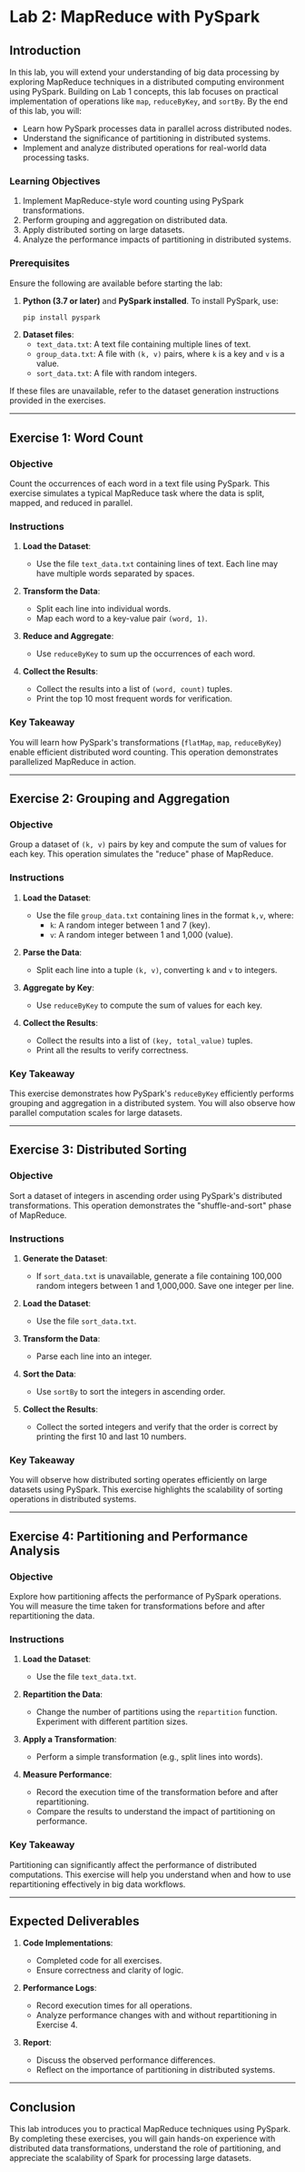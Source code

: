 # **Lab 2: MapReduce with PySpark**


## **Introduction**

In this lab, you will extend your understanding of big data processing by exploring MapReduce techniques in a distributed computing environment using PySpark. Building on Lab 1 concepts, this lab focuses on practical implementation of operations like `map`, `reduceByKey`, and `sortBy`. By the end of this lab, you will:
- Learn how PySpark processes data in parallel across distributed nodes.
- Understand the significance of partitioning in distributed systems.
- Implement and analyze distributed operations for real-world data processing tasks.


### **Learning Objectives**

1. Implement MapReduce-style word counting using PySpark transformations.
2. Perform grouping and aggregation on distributed data.
3. Apply distributed sorting on large datasets.
4. Analyze the performance impacts of partitioning in distributed systems.


### **Prerequisites**

Ensure the following are available before starting the lab:
1. **Python (3.7 or later)** and **PySpark installed**. To install PySpark, use:
   ```bash
   pip install pyspark
   ```
2. **Dataset files**:
   - `text_data.txt`: A text file containing multiple lines of text.
   - `group_data.txt`: A file with `(k, v)` pairs, where `k` is a key and `v` is a value.
   - `sort_data.txt`: A file with random integers.

If these files are unavailable, refer to the dataset generation instructions provided in the exercises.

---

## **Exercise 1: Word Count**

### **Objective**

Count the occurrences of each word in a text file using PySpark. This exercise simulates a typical MapReduce task where the data is split, mapped, and reduced in parallel.

### **Instructions**

1. **Load the Dataset**:
   - Use the file `text_data.txt` containing lines of text. Each line may have multiple words separated by spaces.

2. **Transform the Data**:
   - Split each line into individual words.
   - Map each word to a key-value pair `(word, 1)`.

3. **Reduce and Aggregate**:
   - Use `reduceByKey` to sum up the occurrences of each word.

4. **Collect the Results**:
   - Collect the results into a list of `(word, count)` tuples.
   - Print the top 10 most frequent words for verification.


### **Key Takeaway**

You will learn how PySpark's transformations (`flatMap`, `map`, `reduceByKey`) enable efficient distributed word counting. This operation demonstrates parallelized MapReduce in action.

---

## **Exercise 2: Grouping and Aggregation**

### **Objective**

Group a dataset of `(k, v)` pairs by key and compute the sum of values for each key. This operation simulates the "reduce" phase of MapReduce.


### **Instructions**

1. **Load the Dataset**:
   - Use the file `group_data.txt` containing lines in the format `k,v`, where:
     - `k`: A random integer between 1 and 7 (key).
     - `v`: A random integer between 1 and 1,000 (value).

2. **Parse the Data**:
   - Split each line into a tuple `(k, v)`, converting `k` and `v` to integers.

3. **Aggregate by Key**:
   - Use `reduceByKey` to compute the sum of values for each key.

4. **Collect the Results**:
   - Collect the results into a list of `(key, total_value)` tuples.
   - Print all the results to verify correctness.


### **Key Takeaway**

This exercise demonstrates how PySpark's `reduceByKey` efficiently performs grouping and aggregation in a distributed system. You will also observe how parallel computation scales for large datasets.

---

## **Exercise 3: Distributed Sorting**

### **Objective**

Sort a dataset of integers in ascending order using PySpark's distributed transformations. This operation demonstrates the "shuffle-and-sort" phase of MapReduce.


### **Instructions**

1. **Generate the Dataset**:
   - If `sort_data.txt` is unavailable, generate a file containing 100,000 random integers between 1 and 1,000,000. Save one integer per line.

2. **Load the Dataset**:
   - Use the file `sort_data.txt`.

3. **Transform the Data**:
   - Parse each line into an integer.

4. **Sort the Data**:
   - Use `sortBy` to sort the integers in ascending order.

5. **Collect the Results**:
   - Collect the sorted integers and verify that the order is correct by printing the first 10 and last 10 numbers.


### **Key Takeaway**

You will observe how distributed sorting operates efficiently on large datasets using PySpark. This exercise highlights the scalability of sorting operations in distributed systems.

---

## **Exercise 4: Partitioning and Performance Analysis**

### **Objective**

Explore how partitioning affects the performance of PySpark operations. You will measure the time taken for transformations before and after repartitioning the data.

### **Instructions**

1. **Load the Dataset**:
   - Use the file `text_data.txt`.

2. **Repartition the Data**:
   - Change the number of partitions using the `repartition` function. Experiment with different partition sizes.

3. **Apply a Transformation**:
   - Perform a simple transformation (e.g., split lines into words).

4. **Measure Performance**:
   - Record the execution time of the transformation before and after repartitioning.
   - Compare the results to understand the impact of partitioning on performance.


### **Key Takeaway**

Partitioning can significantly affect the performance of distributed computations. This exercise will help you understand when and how to use repartitioning effectively in big data workflows.

---

## **Expected Deliverables**

1. **Code Implementations**:
   - Completed code for all exercises.
   - Ensure correctness and clarity of logic.

2. **Performance Logs**:
   - Record execution times for all operations.
   - Analyze performance changes with and without repartitioning in Exercise 4.

3. **Report**:
   - Discuss the observed performance differences.
   - Reflect on the importance of partitioning in distributed systems.

---

## **Conclusion**

This lab introduces you to practical MapReduce techniques using PySpark. By completing these exercises, you will gain hands-on experience with distributed data transformations, understand the role of partitioning, and appreciate the scalability of Spark for processing large datasets.
